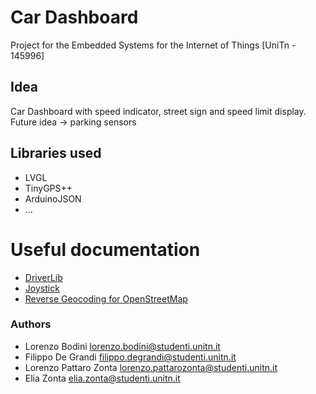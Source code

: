 # Car Dashboard
Project for the Embedded Systems for the Internet of Things  [UniTn - 145996]

## Idea
Car Dashboard with speed indicator, street sign and speed limit display.
Future idea -> parking sensors

## Libraries used
- LVGL
- TinyGPS++
- ArduinoJSON
- ...

# Useful documentation
- [DriverLib](https://schaumont.dyn.wpi.edu/ece4703b21/_downloads/7a8fc22c23fd2706dfd4d3f5256fad98/msp432-driverlib-user.pdf)
- [Joystick](https://www.ti.com/lit/ug/slau599b/slau599b.pdf?ts=1698864546827&ref_url=https%253A%252F%252Fwww.ti.com%252Ftool%252FBOOSTXL-EDUMKII)
- [Reverse Geocoding for OpenStreetMap](https://nominatim.org/release-docs/develop/api/Reverse/)

### Authors
- Lorenzo Bodini <lorenzo.bodini@studenti.unitn.it>
- Filippo De Grandi <filippo.degrandi@studenti.unitn.it>
- Lorenzo Pattaro Zonta <lorenzo.pattarozonta@studenti.unitn.it>
- Elia Zonta <elia.zonta@studenti.unitn.it>